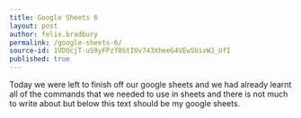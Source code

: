 ```yaml
---
title: Google Sheets 6
layout: post
author: felix.bradbury
permalink: /google-sheets-6/
source-id: 1VDOcjT-uS9yFPzT0StIUv743XheeG4VEwSUivWJ_UfI
published: true
---
```

Today we were left to finish off our google sheets and we had already learnt all of the commands that we needed to use in sheets and there is not much to write about but below this text should be my google sheets. 

